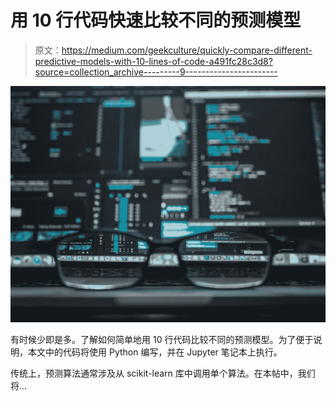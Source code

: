 # 用 10 行代码快速比较不同的预测模型

> 原文：<https://medium.com/geekculture/quickly-compare-different-predictive-models-with-10-lines-of-code-a491fc28c3d8?source=collection_archive---------9----------------------->

![](img/f38edb1eeefde644cf4faab960b558ca.png)

有时候少即是多。了解如何简单地用 10 行代码比较不同的预测模型。为了便于说明，本文中的代码将使用 Python 编写，并在 Jupyter 笔记本上执行。

传统上，预测算法通常涉及从 scikit-learn 库中调用单个算法。在本帖中，我们将…